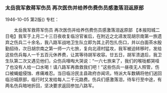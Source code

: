 ### 太岳我军救蒋军伤员  再次医伤并给养伤费伤员感激落泪返原部

1946-10-05
第2版()
专栏：

　　太岳我军救蒋军伤员
    再次医伤并给养伤费伤员感激落泪返原部
    【本报阳城二日电】我军于上月二十三日夜收复临汾官雀后，在附近之北遆发现胡宗南第一旅遗弃之伤兵二十余名，我八路军战地卫生队立即为其上药包扎伤口，并以白面茶水殷勤招待，次日胡宗南之第一师一六七旅，复向北遆村猛攻，我军被迫转移时，发给这些伤兵每人一千五百元休养费，让其等待胡军收容。廿五日，胡军溃退后，我卫生队第二次又遇见他们，众伤兵嚎啕大哭说：“一六七旅来了，我们的喉咙都哭哑了也没有人给一口水喝！请八路军再救救我们吧！”这些伤兵一昼夜无人照管，伤口被蝇蛆侵蚀、疼痛难忍。当日临汾民主县政府亦闻讯，特派大车数辆将他们送回临汾城原部，临行时又发给每人二千元路费。伤兵们感激落泪，待车行至中途，有两名伤兵暗地折回，坚决要求返回参加八路军。
